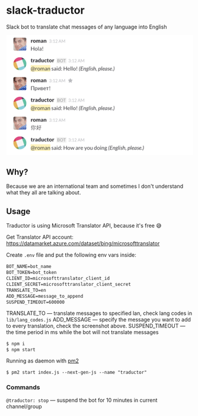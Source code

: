 # slack-traductor
Slack bot to translate chat messages of any language into English

![example](example.png)

## Why?

Because we are an international team and sometimes I don't understand what they all are talking about.

## Usage

Traductor is using Microsoft Translator API, because it's free 😅

Get Translator API account: https://datamarket.azure.com/dataset/bing/microsofttranslator

Create `.env` file and put the following env vars inside:

```
BOT_NAME=bot_name
BOT_TOKEN=bot_token
CLIENT_ID=microsofttranslator_client_id
CLIENT_SECRET=microsofttranslator_client_secret
TRANSLATE_TO=en
ADD_MESSAGE=message_to_append
SUSPEND_TIMEOUT=600000
```

TRANSLATE_TO — translate messages to specified lan, check lang codes in `lib/lang_codes.js`
ADD_MESSAGE — specify the message you want to add to every translation, check the screenshot above.
SUSPEND_TIMEOUT — the time period in ms while the bot will not translate messages

```
$ npm i
$ npm start
```

Running as daemon with [pm2](https://github.com/Unitech/pm2)

```
$ pm2 start index.js --next-gen-js --name "traductor"
```

### Commands

`@traductor: stop` — suspend the bot for 10 minutes in current channel/group
